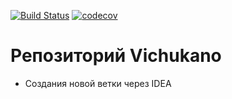 [![Build Status](https://travis-ci.org/Vichukano/job4j.svg?branch=master)](https://travis-ci.org/Vichukano/job4j)
[![codecov](https://codecov.io/gh/Vichukano/job4j/branch/master/graph/badge.svg)](https://codecov.io/gh/Vichukano/job4j)
# Репозиторий Vichukano

- Создания новой ветки через IDEA